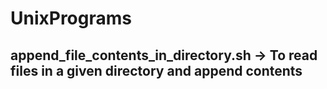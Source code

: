 # UnixPrograms
## append_file_contents_in_directory.sh -> To read files in a given directory and append contents
